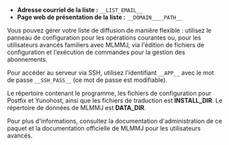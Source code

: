- **Adresse courriel de la liste :** `__LIST_EMAIL__`
- **Page web de présentation de la liste :** `__DOMAIN____PATH__`

Vous pouvez gérer votre liste de diffusion de manière flexible : utilisez le panneau de configuration pour les opérations courantes ou, pour les utilisateurs avancés familiers avec MLMMJ, via l'édition de fichiers de configuration et l'exécution de commandes pour la gestion des abonnements.

Pour accéder au serveur via SSH, utilisez l'identifiant `__APP__` avec le mot de passe `__SSH_PASS__` (ce mot de passe est modifiable).

Le répertoire contenant le programme, les fichiers de configuration pour Postfix et Yunohost, ainsi que les fichiers de traduction est __INSTALL_DIR__. Le répertoire de données de MLMMJ est __DATA_DIR__.

Pour plus d'informations, consultez la documentation d'administration de ce paquet et la documentation officielle de MLMMJ pour les utilisateurs avancés.
